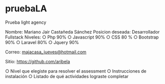 # pruebaLA
Prueba light agency

Nombre: Mariano Jair Castañeda Sánchez
Posicion deseada: Desarrollador Fullstack
Niveles:
○ Php 90%
○ Javascript 90%
○ CSS 80 %
○ Bootstrap 90%
○ Laravel 80%
○ Jquery 90%

Correo: majacasa_jueves@hotmail.com

Sitio: https://github.com/aribela

○ Nivel que elegiste para resolver el assessment
○ Instrucciones de instalación
○ Listado de qué actividades lograste completar
